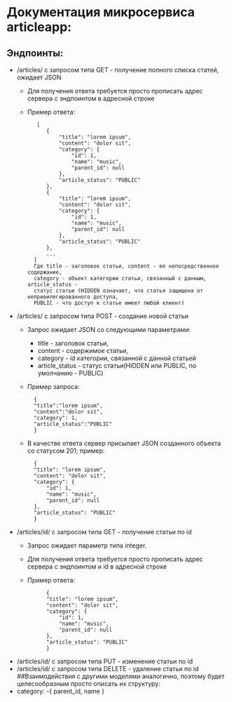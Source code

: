 # Документация микросервиса articleapp:
## Эндпоинты:
- /articles/ с запросом типа GET - получение полного списка статей, ожидает JSON
    - Для получения ответа требуется просто прописать адрес сервера с эндпоинтом в адресной строке
    - Пример ответа:
    
             [
                {
                    "title": "lorem ipsum",
                    "content": "dolor sit",
                    "category": {
                        "id": 1,
                        "name": "music",
                        "parent_id": null
                    },
                    "article_status": "PUBLIC"
                },
                {
                    "title": "lorem ipsum",
                    "content": "dolor sit",
                    "category": {
                        "id": 1,
                        "name": "music",
                        "parent_id": null
                    },
                    "article_status": "PUBLIC"
                },
                ...
            ] 
            Где title - заголовок статьи, content - ее непосредственное содержание,
            category - объект категории статьи, связанный с данным, article_status -
            статус статьи (HIDDEN означает, что статья защищена от непривилегированного доступа, 
            PUBLIC - что доступ к статье имеет любой клиент)
                
- /articles/ с запросом типа POST - создание новой статьи
    - Запрос ожидает JSON со следующими параметрами:
        - title - заголовок статьи,
        - content - содержимое статьи,
        - category - id категории, связанной с данной статьей
        - article_status - статус статьи(HIDDEN или PUBLIC, по умолчанию - PUBLIC)
    - Пример запроса:
    
            {
            "title":"lorem ipsum",
            "content":"dolor sit",
            "category": 1,
            "article_status":"PUBLIC"
            }
    - В качестве ответа сервер присылает JSON созданного объекта со статусом 201; пример:
    
            {
            "title": "lorem ipsum",
            "content": "dolor sit",
            "category": {
                "id": 1,
                "name": "music",
                "parent_id": null
            },
            "article_status": "PUBLIC"
            }

- /articles/id/ с запросом типа GET - получение статьи по id
    - Запрос ожидает параметр типа integer.
    - Для получения ответа требуется просто прописать адрес сервера с эндпоинтом и id в адресной строке
    - Пример ответа:
    
                {
                "title": "lorem ipsum",
                "content": "dolor sit",
                "category": {
                    "id": 1,
                    "name": "music",
                    "parent_id": null
                },
                "article_status": "PUBLIC"
                }
- /articles/id/ с запросом типа PUT - изменение статьи по id
- /articles/id/ с запросом типа DELETE - удаление статьи по id
##Взаимодействия с другими моделями аналогично, поэтому будет целесообразным просто описать их структуру:
- category:
    -{
    parent_id,
    name
    }
